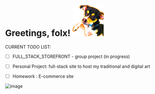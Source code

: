 # Greetings, folx! <img src="https://raw.githubusercontent.com/Cheez0id/MaryLeePrince-portfolio1/main/assets/images/reggi27.png" width="100px">

CURRENT TODO LIST:
- [ ] FULL_STACK_STOREFRONT - group project (in progress)
- [ ] Personal Project: full-stack site to host my traditional and digital art
- [ ] Homework : E-commerce site


![image](https://raw.githubusercontent.com/Cheez0id/MaryLeePrince-portfolio1/main/assets/images/chameleon.png)

